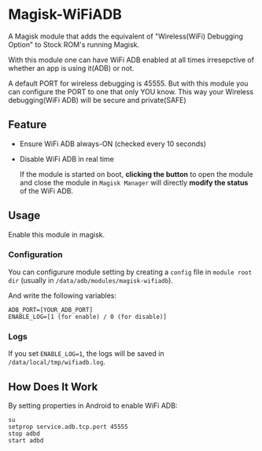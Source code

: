 # Magisk-WiFiADB

A Magisk module that adds the equivalent of "Wireless(WiFi) Debugging Option" to Stock ROM's running Magisk.

With this module one can have WiFi ADB enabled at all times irresepctive of whether an app is using it(ADB) or not.

A default PORT for wireless debugging is 45555. But with this module you can configure the PORT to one that only YOU know.
This way your Wireless debugging(WiFi ADB) will be secure and private(SAFE)

## Feature

- Ensure WiFi ADB always-ON (checked every 10 seconds)

- Disable WiFi ADB in real time
  
  If the module is started on boot, **clicking the button** to open the module and close the module in `Magisk Manager` will directly **modify the status** of the WiFi ADB.

## Usage

Enable this module in magisk.

### Configuration

You can configurure module setting by creating a `config` file in `module root dir` (usually in `/data/adb/modules/magisk-wifiadb`).

And write the following variables:

```
ADB_PORT=[YOUR_ADB_PORT]
ENABLE_LOG=[1 (for enable) / 0 (for disable)]
```

### Logs

If you set `ENABLE_LOG=1`, the logs will be saved in `/data/local/tmp/wifiadb.log`.

## How Does It Work

By setting properties in Android to enable WiFi ADB:

```shell
su
setprop service.adb.tcp.port 45555
stop adbd
start adbd
```
